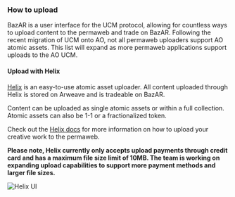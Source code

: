 ### How to upload

BazAR is a user interface for the UCM protocol, allowing for countless ways to upload content to the permaweb and trade on BazAR. Following the recent migration of UCM onto AO, not all permaweb uploaders support AO atomic assets. This list will expand as more permaweb applications support uploads to the AO UCM.

#### Upload with Helix

[Helix](https://helix.arweave.dev/#/) is an easy-to-use atomic asset uploader. All content uploaded through Helix is stored on Arweave and is tradeable on BazAR.

Content can be uploaded as single atomic assets or within a full collection. Atomic assets can also be 1-1 or a fractionalized token.

Check out the [Helix docs](https://helix.arweave.dev/#/docs/introduction) for more information on how to upload your creative work to the permaweb.

**Please note, Helix currently only accepts upload payments through credit card and has a maximum file size limit of 10MB. The team is working on expanding upload capabilities to support more payment methods and larger file sizes.**

![Helix UI](https://arweave.net/AGh03grysMHx98Uo47bDi5tAS7VHUWSQoRbyRxURh0o)
